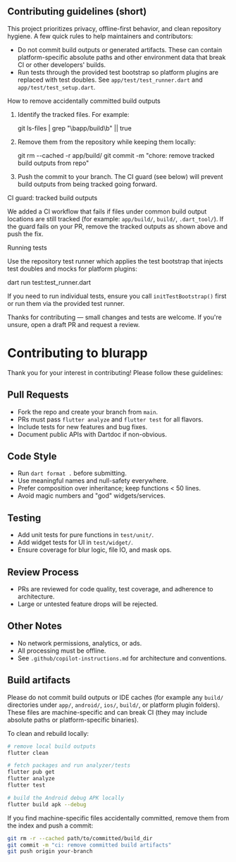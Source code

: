 ## Contributing guidelines (short)

This project prioritizes privacy, offline-first behavior, and clean repository hygiene. A few quick rules to help maintainers and contributors:

- Do not commit build outputs or generated artifacts. These can contain platform-specific absolute paths and other environment data that break CI or other developers' builds.
- Run tests through the provided test bootstrap so platform plugins are replaced with test doubles. See `app/test/test_runner.dart` and `app/test/test_setup.dart`.

How to remove accidentally committed build outputs

1. Identify the tracked files. For example:

   git ls-files | grep "\bapp/build\b" || true

2. Remove them from the repository while keeping them locally:

   git rm --cached -r app/build/
   git commit -m "chore: remove tracked build outputs from repo"

3. Push the commit to your branch. The CI guard (see below) will prevent build outputs from being tracked going forward.

CI guard: tracked build outputs

We added a CI workflow that fails if files under common build output locations are still tracked (for example: `app/build/`, `build/`, `.dart_tool/`). If the guard fails on your PR, remove the tracked outputs as shown above and push the fix.

Running tests

Use the repository test runner which applies the test bootstrap that injects test doubles and mocks for platform plugins:

  dart run test:test_runner.dart

If you need to run individual tests, ensure you call `initTestBootstrap()` first or run them via the provided test runner.

Thanks for contributing — small changes and tests are welcome. If you're unsure, open a draft PR and request a review.
# Contributing to blurapp

Thank you for your interest in contributing! Please follow these guidelines:

## Pull Requests
- Fork the repo and create your branch from `main`.
- PRs must pass `flutter analyze` and `flutter test` for all flavors.
- Include tests for new features and bug fixes.
- Document public APIs with Dartdoc if non-obvious.

## Code Style
- Run `dart format .` before submitting.
- Use meaningful names and null-safety everywhere.
- Prefer composition over inheritance; keep functions < 50 lines.
- Avoid magic numbers and "god" widgets/services.

## Testing
- Add unit tests for pure functions in `test/unit/`.
- Add widget tests for UI in `test/widget/`.
- Ensure coverage for blur logic, file IO, and mask ops.

## Review Process
- PRs are reviewed for code quality, test coverage, and adherence to architecture.
- Large or untested feature drops will be rejected.

## Other Notes
- No network permissions, analytics, or ads.
- All processing must be offline.
- See `.github/copilot-instructions.md` for architecture and conventions.

## Build artifacts

Please do not commit build outputs or IDE caches (for example any `build/` directories under `app/`, `android/`, `ios/`, `build/`, or platform plugin folders). These files are machine-specific and can break CI (they may include absolute paths or platform-specific binaries).

To clean and rebuild locally:

```bash
# remove local build outputs
flutter clean

# fetch packages and run analyzer/tests
flutter pub get
flutter analyze
flutter test

# build the Android debug APK locally
flutter build apk --debug
```

If you find machine-specific files accidentally committed, remove them from the index and push a commit:

```bash
git rm -r --cached path/to/committed/build_dir
git commit -m "ci: remove committed build artifacts"
git push origin your-branch
```

